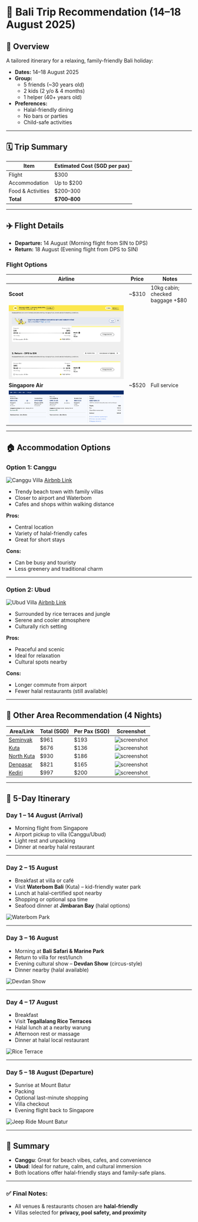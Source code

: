 
# 🌴 Bali Trip Recommendation (14–18 August 2025)

## 🧳 Overview

A tailored itinerary for a relaxing, family-friendly Bali holiday:

- **Dates:** 14–18 August 2025  
- **Group:**  
  - 5 friends (~30 years old)  
  - 2 kids (2 y/o & 4 months)  
  - 1 helper (40+ years old)  
- **Preferences:**  
  - Halal-friendly dining  
  - No bars or parties  
  - Child-safe activities

---

## 🗓️ Trip Summary

| Item               | Estimated Cost (SGD per pax) |
|--------------------|-----------------------------|
| Flight             | $300                         |
| Accommodation      | Up to $200                   |
| Food & Activities  | $200–300                     |
| **Total**          | **$700–800**                 |

---

## ✈️ Flight Details



- **Departure:** 14 August (Morning flight from SIN to DPS)  
- **Return:** 18 August (Evening flight from DPS to SIN)  

### Flight Options

| Airline             | Price   | Notes                               |
|---------------------|---------|-------------------------------------|
| **Scoot**           | ~$310   | 10kg cabin; checked baggage +$80    |
| ![ScootScreenshot](/img/scootItinerary.png) |||
| **Singapore Air**   | ~$520   | Full service                        |
| ![ScootScreenshot](/img/siaItinerary.png) |||

---

## 🏠 Accommodation Options

### Option 1: **Canggu**
![Canggu Villa](https://a0.muscache.com/im/pictures/prohost-api/Hosting-927185776071070871/original/32483bfe-5290-4163-a759-0633c1215184.jpeg?im_w=1200)
[Airbnb Link](https://www.airbnb.co.uk/rooms/927185776071070871?check_out=2025-08-18&viralityEntryPoint=1&unique_share_id=2C8274FC-9D17-4AA1-9FE6-758F710844C5&slcid=544f34a93c8a4fadbfde58dfd5bc2399&infants=1&s=76&feature=share&children=1&adults=6&check_in=2025-08-14&channel=native&slug=Jwx8C4FH&source_impression_id=p3_1746340620_P3hsd24upWYCQAh1)

- Trendy beach town with family villas
- Closer to airport and Waterbom
- Cafes and shops within walking distance

**Pros:**
- Central location
- Variety of halal-friendly cafes
- Great for short stays

**Cons:**
- Can be busy and touristy
- Less greenery and traditional charm

---

### Option 2: **Ubud**
![Ubud Villa](https://a0.muscache.com/im/pictures/miso/Hosting-835377058282969699/original/8619be72-c51e-40b6-bfbf-f951a3caebae.jpeg?im_w=1200)
[Airbnb Link](https://www.airbnb.co.uk/rooms/835377058282969699?check_out=2025-08-18&viralityEntryPoint=1&unique_share_id=A5678B10-BEF8-4ADE-81D7-E80E05B9BE4C&slcid=e012bbaa6ab6422caa4eb204c6295d2c&infants=1&s=76&feature=share&children=1&adults=6&check_in=2025-08-14&channel=native&slug=RBwah0HK&source_impression_id=p3_1746341103_P3oIp1qJuHSe-bof)

- Surrounded by rice terraces and jungle
- Serene and cooler atmosphere
- Culturally rich setting

**Pros:**
- Peaceful and scenic
- Ideal for relaxation
- Cultural spots nearby

**Cons:**
- Longer commute from airport
- Fewer halal restaurants (still available)

---

## 🏡 Other Area Recommendation (4 Nights)

| Area/Link   | Total (SGD) | Per Pax (SGD) | Screenshot |
|-------------|-------------|---------------|------------|
| [Seminyak](https://www.airbnb.co.uk/rooms/14906111?check_out=2025-08-18&viralityEntryPoint=1&unique_share_id=905A4A90-795F-49FC-B778-F2EE93CFA501&slcid=f3d235dda4c74fb085370cce1f56ccb2&infants=1&s=76&feature=share&children=1&adults=6&check_in=2025-08-14&channel=native&slug=VrAmDc17)    | $961        | $193          | ![screenshot](https://a0.muscache.com/im/pictures/67affae6-fcc7-4b08-8f0a-ec6b55062054.jpg?im_w=960) |
| [Kuta](https://www.airbnb.co.uk/rooms/947395406018027428?check_out=2025-08-18&viralityEntryPoint=1&unique_share_id=ED27B441-FC51-4529-BC8D-956BAB6932F6&slcid=a60a9c415b2e4ec4b658f4d362f89ac6&infants=1&s=76&feature=share&children=1&adults=6&check_in=2025-08-14&channel=native&slug=V3RXsWja&source_impression_id=p3_1746341937_P3vDkYUwDY7QpoNT)        | $676        | $136          | ![screenshot](https://a0.muscache.com/im/pictures/miso/Hosting-947395406018027428/original/736c63f5-22a9-4223-ab42-2a4aa4e7b809.jpeg?im_w=960) |
| [North Kuta](https://www.airbnb.co.uk/rooms/1335249382102654108?check_out=2025-08-18&viralityEntryPoint=1&unique_share_id=AB5672FC-AB9A-4A6A-8382-9F740086DC30&slcid=482410f8fa52409b8d398b8bc56ebe41&infants=1&s=76&feature=share&children=1&adults=6&check_in=2025-08-14&channel=native&slug=OZJ83I6f)  | $930        | $186          | ![screenshot](https://a0.muscache.com/im/pictures/miso/Hosting-1335249382102654108/original/0338841e-f705-490c-8a16-1ea28df8c8c3.jpeg?im_w=960) |
| [Denpasar](https://www.airbnb.co.uk/rooms/1409115627495731168?check_out=2025-08-18&viralityEntryPoint=1&unique_share_id=CD5C5911-BCD0-4EF1-A521-7DC57AA62BE1&slcid=a43c309ab122440fa3225afc46cc244b&infants=1&s=76&feature=share&children=1&adults=6&check_in=2025-08-14&channel=native&slug=0q0NiVig&source_impression_id=p3_1746341828_P3_ReTS3HjEqWaGX)    | $821        | $165          | ![screenshot](https://a0.muscache.com/im/pictures/miso/Hosting-1409115627495731168/original/1a53dbd8-d2ab-410a-99a9-a772cb3785e1.jpeg?im_w=960) |
| [Kediri](https://www.airbnb.co.uk/rooms/16785836?check_out=2025-08-18&viralityEntryPoint=1&unique_share_id=1201F6C3-4D41-4BB6-A643-2CC08C4F7155&slcid=219be6c1a865474f844610024dee1a78&infants=1&s=76&feature=share&children=1&adults=6&check_in=2025-08-14&channel=native&slug=9DGTCLnu&source_impression_id=p3_1746341211_P31zvkA-51i_gipV)      | $997        | $200          | ![screenshot](https://a0.muscache.com/im/pictures/96141a61-92c6-44bd-b970-11860f693a8e.jpg?im_w=960) |

---

## 📅 5-Day Itinerary

### Day 1 – 14 August (Arrival)
- Morning flight from Singapore  
- Airport pickup to villa (Canggu/Ubud)  
- Light rest and unpacking  
- Dinner at nearby halal restaurant  

---

### Day 2 – 15 August
- Breakfast at villa or café  
- Visit **Waterbom Bali** (Kuta) – kid-friendly water park  
- Lunch at halal-certified spot nearby  
- Shopping or optional spa time  
- Seafood dinner at **Jimbaran Bay** (halal options)

![Waterbom Park](https://s-light.tiket.photos/t/01E25EBZS3W0FY9GTG6C42E1SE/rsfit19201280gsm/events/2021/12/23/e03986c2-3689-46fa-b346-0d355472818d-1640249617229-985ec7b0c8b9d720ee4baa6de97d4c12.jpg)

---

### Day 3 – 16 August
- Morning at **Bali Safari & Marine Park**  
- Return to villa for rest/lunch  
- Evening cultural show – **Devdan Show** (circus-style)  
- Dinner nearby (halal available)

![Devdan Show](https://s-light.tiket.photos/t/01E25EBZS3W0FY9GTG6C42E1SE/rsfit19201280gsm/events/2024/08/09/268688ff-1ab4-4f2b-978d-240373119681-1723191585814-d8ff544c99a0383c8c765f98bbcf1495.png)

---

### Day 4 – 17 August
- Breakfast  
- Visit **Tegallalang Rice Terraces**  
- Halal lunch at a nearby warung  
- Afternoon rest or massage  
- Dinner at halal local restaurant  

![Rice Terrace](https://i0.wp.com/handluggageonly.co.uk/wp-content/uploads/2018/01/6I9A2728.jpg?resize=1000%2C1500&ssl=1)

---

### Day 5 – 18 August (Departure)
- Sunrise at Mount Batur
- Packing  
- Optional last-minute shopping  
- Villa checkout  
- Evening flight back to Singapore  

![Jeep Ride Mount Batur](https://www.pelago.com/img/products/ID-Indonesia/mount-batur-sunrise-jeep-tour/0419-0555_img_5469.jpg)

---

## 📌 Summary

- **Canggu**: Great for beach vibes, cafes, and convenience  
- **Ubud**: Ideal for nature, calm, and cultural immersion  
- Both locations offer halal-friendly stays and family-safe plans.

---

### ✅ Final Notes:
- All venues & restaurants chosen are **halal-friendly**  
- Villas selected for **privacy, pool safety, and proximity**
